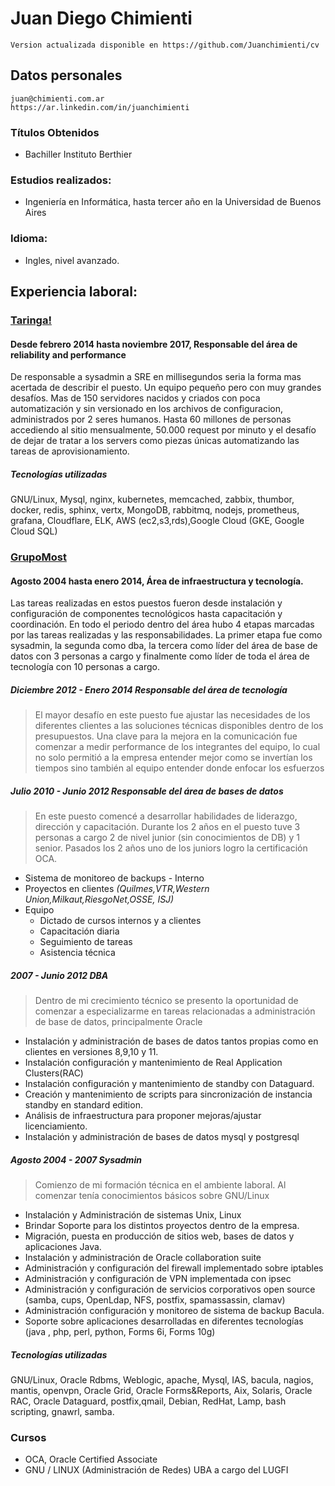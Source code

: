 # Juan Diego Chimienti

```
Version actualizada disponible en https://github.com/Juanchimienti/cv
```

## Datos personales

```
juan@chimienti.com.ar
https://ar.linkedin.com/in/juanchimienti
```

### Títulos Obtenidos
 - Bachiller Instituto Berthier

### Estudios realizados:
 - Ingeniería en Informática, hasta tercer año en la Universidad de Buenos Aires

### Idioma:
- Ingles, nivel avanzado.

## Experiencia laboral:

### [Taringa!](http://www.taringa.net)

#### Desde febrero 2014 hasta noviembre 2017, Responsable del área de reliability and performance

De responsable a sysadmin a SRE en millisegundos seria la forma mas acertada de
describir el puesto. Un equipo pequeño pero con muy grandes desafíos.
Mas de 150 servidores nacidos y criados con poca automatización y sin versionado
en los archivos de configuracion, administrados por 2 seres humanos.
Hasta 60 millones de personas accediendo al sitio mensualmente, 50.000 request
por minuto y el desafío de dejar de tratar a los servers como piezas únicas
automatizando las tareas de aprovisionamiento.


##### Tecnologías utilizadas
GNU/Linux, Mysql, nginx, kubernetes, memcached, zabbix, thumbor, docker, redis,
sphinx, vertx, MongoDB, rabbitmq, nodejs, prometheus, grafana, Cloudflare, ELK,
AWS (ec2,s3,rds),Google Cloud (GKE, Google Cloud SQL)


### [GrupoMost](http://www.grupomost.com)

#### Agosto 2004 hasta enero 2014, Área de infraestructura y tecnología.
Las tareas realizadas en estos puestos fueron desde instalación y configuración
de componentes tecnológicos hasta capacitación y coordinación. En todo el
periodo dentro del área hubo 4 etapas marcadas por las tareas realizadas y las
responsabilidades. La primer etapa fue como sysadmin, la segunda como dba, la
tercera como líder del área de base de datos con 3 personas a cargo y
finalmente como líder de toda el área de tecnología con 10 personas a cargo.

##### Diciembre 2012 - Enero 2014 Responsable del área de tecnología
> El mayor desafío en este puesto fue ajustar las necesidades de los diferentes
clientes a las soluciones técnicas disponibles dentro de los presupuestos.
Una clave para la mejora en la comunicación fue comenzar a medir performance de
los integrantes del equipo, lo cual no solo permitió a la empresa entender mejor
como se invertían los tiempos sino también al equipo entender donde enfocar los
esfuerzos


##### Julio 2010 - Junio 2012 Responsable del área de bases de datos
> En este puesto comencé a desarrollar habilidades de liderazgo, dirección y
capacitación. Durante los 2 años en el puesto tuve 3 personas a cargo 2 de nivel
junior (sin conocimientos de DB) y 1 senior. Pasados los 2 años uno de los
juniors logro la certificación OCA.

- Sistema de monitoreo de backups - Interno
- Proyectos en clientes *(Quilmes,VTR,Western Union,Milkaut,RiesgoNet,OSSE,
  ISJ)*
- Equipo
  - Dictado de cursos internos y a clientes
  - Capacitación diaria
  - Seguimiento de tareas
  - Asistencia técnica

##### 2007 - Junio 2012 DBA
> Dentro de mi crecimiento técnico se presento la oportunidad de comenzar a
especializarme en tareas relacionadas a administración de base de datos,
principalmente Oracle

- Instalación y administración de bases de datos tantos propias como en clientes
en versiones 8,9,10 y 11.
- Instalación configuración y mantenimiento de Real Application Clusters(RAC)
- Instalación configuración y mantenimiento de standby con Dataguard.
- Creación y mantenimiento de scripts para sincronización de instancia standby
en standard edition.
- Análisis de infraestructura para proponer mejoras/ajustar licenciamiento.
- Instalación y administración de bases de datos mysql y postgresql

##### Agosto 2004 - 2007 Sysadmin
> Comienzo de mi formación técnica en el ambiente laboral. Al comenzar tenía
conocimientos básicos sobre GNU/Linux

- Instalación y Administración de sistemas Unix, Linux
- Brindar Soporte para los distintos proyectos dentro de la empresa.
- Migración, puesta en producción de sitios web, bases de datos y
aplicaciones Java.
- Instalación y administración de Oracle collaboration suite
- Administración y configuración del firewall implementado sobre iptables
- Administración y configuración de VPN implementada con ipsec
- Administración y configuración de servicios corporativos open source
(samba, cups, OpenLdap, NFS, postfix, spamassassin, clamav)
- Administración configuración y monitoreo de sistema de backup Bacula.
- Soporte sobre aplicaciones desarrolladas en diferentes tecnologías
(java , php, perl, python, Forms 6i, Forms 10g)

##### Tecnologías utilizadas
GNU/Linux, Oracle Rdbms, Weblogic, apache, Mysql, IAS, bacula, nagios, mantis,
openvpn, Oracle Grid, Oracle Forms&Reports, Aix, Solaris, Oracle RAC, Oracle
Dataguard, postfix,qmail, Debian, RedHat, Lamp, bash scripting, gnawrl, samba.


### Cursos
 - OCA, Oracle Certified Associate
 - GNU / LINUX (Administración de Redes)  UBA a cargo del LUGFI

